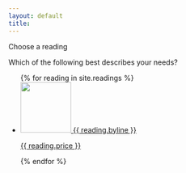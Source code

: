 ```yaml
---
layout: default
title:
---
```

<article class="store">
  <div class="store-header">
    <h7>Choose a reading</h7>
      <p>Which of the following best describes your needs?</p>
  </div>
  <div class="store-items">
    <ul>
      {% for reading in site.readings %}
        <li>
          <a href="{{ reading.url }}">
          <img src="{{ site.github.url }}/assets/img/{{ reading.image }}" height="100" width="100">
          <h8>{{ reading.byline }}</h8>
          <p>{{ reading.price }}</p>
          </a>
        </li>
      {% endfor %}
    </ul>
  </div>
</article>
